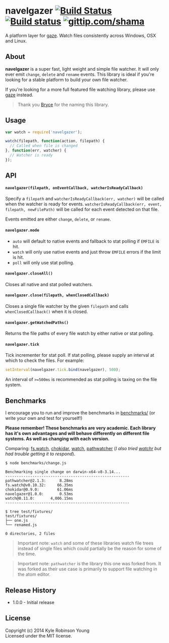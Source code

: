 # navelgazer [![Build Status](http://img.shields.io/travis/shama/navelgazer.svg)](https://travis-ci.org/shama/navelgazer) [![Build status](https://ci.appveyor.com/api/projects/status/b7o6whgrdtwpyh6e/branch/master)](https://ci.appveyor.com/project/shama/navelgazer) [![gittip.com/shama](http://img.shields.io/gittip/shama.svg)](https://www.gittip.com/shama)

A platform layer for [gaze](https://github.com/shama/gaze). Watch files
consistently across Windows, OSX and Linux.

## About

**navelgazer** is a super fast, light weight and simple file watcher. It will only ever emit `change`, `delete` and `rename` events. This library is ideal if you're looking for a stable platform to build your own file watcher.

If you're looking for a more full featured file watching library, please use [gaze](https://github.com/shama/gaze) instead.

> Thank you [Bryce](https://github.com/brycebaril) for the naming this library.

## Usage

``` javascript
var watch = require('navelgazer');

watch(filepath, function(action, filepath) {
  // Called when file is changed
}, function(err, watcher) {
  // Watcher is ready
});
```

## API

#### `navelgazer(filepath, onEventCallback, watcherIsReadyCallback)`

Specify a `filepath` and `watcherIsReadyCallback(err, watcher)` will be called when the watcher is ready for events. `watcherIsReadyCallback(err, event, filepath, newFilePath)` will be called for each event detected on that file.

Events emitted are either `change`, `delete`, or `rename`.

#### `navelgazer.mode`

* `auto` will default to native events and fallback to stat polling if `EMFILE` is hit.
* `watch` will only use native events and just throw `EMFILE` errors if the limit is hit.
* `poll` will only use stat polling.

#### `navelgazer.closeAll()`

Closes all native and stat polled watchers.

#### `navelgazer.close(filepath, whenClosedCallback)`

Closes a single file watcher by the given `filepath` and calls `whenClosedCallback()` when it is closed.

#### `navelgazer.getWatchedPaths()`

Returns the file paths of every file watch by either native or stat polling.

#### `navelgazer.tick`

Tick incrementer for stat poll. If stat polling, please supply an interval at which to check the files. For example:

```js
setInterval(navelgazer.tick.bind(navelgazer), 500);
```

An interval of `>=500ms` is recommended as stat polling is taxing on the file system.

## Benchmarks

I encourage you to run and improve the benchmarks in [benchmarks/](https://github.com/shama/navelgazer/tree/master/benchmarks) (or write your own and test for yourself!)

**Please remember! These benchmarks are very academic. Each library has it's own advantages and will behave differently on different file systems. As well as changing with each version.**

Comparing: [fs.watch](http://nodejs.org/api/fs.html#fs_fs_watch_filename_options_listener), [chokidar](https://github.com/paulmillr/chokidar), [watch](https://github.com/mikeal/watch), [pathwatcher](https://github.com/atom/node-pathwatcher) (_I also tried [watchr](https://github.com/bevry/watchr) but had trouble getting it to respond_).

```shell
$ node benchmarks/change.js 

Benchmarking single change on darwin-x64-v8-3.14...
-------------------------------------------------------
pathwatcher@2.1.3:      8.28ms
fs.watch@v0.10.32:     66.35ms
chokidar@0.9.0:        61.06ms
navelgazer@1.0.0:       0.53ms
watch@0.11.0:       4,006.15ms
-------------------------------------------------------

$ tree test/fixtures/
test/fixtures/
├── one.js
└── renamed.js

0 directories, 2 files
```

> Important note: `watch` and some of these libraries watch file trees instead of single files which could partially be the reason for some of the time.

> Important note: `pathwatcher` is the library this one was forked from. It was forked as their use case is primarily to support file watching in the atom editor.

## Release History
* 1.0.0 - Initial release

## License
Copyright (c) 2014 Kyle Robinson Young  
Licensed under the MIT license.
